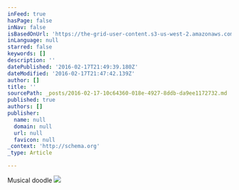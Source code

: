 ```yaml
---
inFeed: true
hasPage: false
inNav: false
isBasedOnUrl: 'https://the-grid-user-content.s3-us-west-2.amazonaws.com/611902f4-ade6-4a57-a165-b16ea87507e7.png'
inLanguage: null
starred: false
keywords: []
description: ''
datePublished: '2016-02-17T21:49:39.180Z'
dateModified: '2016-02-17T21:47:42.139Z'
author: []
title: ''
sourcePath: _posts/2016-02-17-10c64360-018e-4927-8ddb-da9ee1172732.md
published: true
authors: []
publisher:
  name: null
  domain: null
  url: null
  favicon: null
_context: 'http://schema.org'
_type: Article

---
```

Musical doodle ![](https://the-grid-user-content.s3-us-west-2.amazonaws.com/611902f4-ade6-4a57-a165-b16ea87507e7.png)